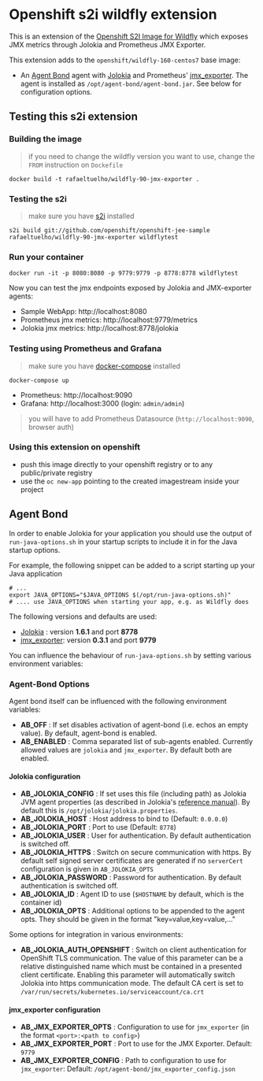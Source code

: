 # Openshift s2i wildfly extension
This is an extension of the [Openshift S2I Image for Wildfly](https://github.com/openshift-s2i/s2i-wildfly) which exposes JMX metrics through Jolokia and Prometheus JMX Exporter.

This extension adds to the `openshift/wildfly-160-centos7` base image:

* An [Agent Bond](https://github.com/fabric8io/agent-bond) agent with [Jolokia](http://www.jolokia.org) and Prometheus' [jmx_exporter](https://github.com/prometheus/jmx_exporter). The agent is installed as `/opt/agent-bond/agent-bond.jar`. See below for configuration options.

## Testing this s2i extension

### Building the image

> if you need to change the wildfly version you want to use, change the `FROM` instruction on `Dockefile`

```
docker build -t rafaeltuelho/wildfly-90-jmx-exporter .
```

### Testing the s2i

> make sure you have [s2i](https://github.com/openshift/source-to-image/releases) installed

```
s2i build git://github.com/openshift/openshift-jee-sample rafaeltuelho/wildfly-90-jmx-exporter wildflytest
```

### Run your container

```
docker run -it -p 8080:8080 -p 9779:9779 -p 8778:8778 wildflytest
```

Now you can test the jmx endpoints exposed by Jolokia and JMX-exporter agents:

 * Sample WebApp: http://localhost:8080
 * Prometheus jmx metrics: http://localhost:9779/metrics
 * Jolokia jmx metrics: http://localhost:8778/jolokia

### Testing using Prometheus and Grafana
> make sure you have [docker-compose](https://docs.docker.com/compose/install/) installed

```
docker-compose up
```

 * Prometheus: http://localhost:9090
 * Grafana: http://localhost:3000 (login: `admin/admin`)
 > you will have to add Prometheus Datasource (`http://localhost:9090`, browser auth)

### Using this extension on openshift

 * push this image directly to your openshift registry or to any public/private registry
 * use the `oc new-app` pointing to the created imagestream inside your project

## Agent Bond

In order to enable Jolokia for your application you should use the output of `run-java-options.sh` in your startup scripts to include it in for the Java startup options.

For example, the following snippet can be added to a script starting up your Java application

    # ...
    export JAVA_OPTIONS="$JAVA_OPTIONS $(/opt/run-java-options.sh)"
    # .... use JAVA_OPTIONS when starting your app, e.g. as Wildfly does

The following versions and defaults are used:

* [Jolokia](http://www.jolokia.org) : version **1.6.1** and port **8778**
* [jmx_exporter](https://github.com/prometheus/jmx_exporter): version **0.3.1** and port **9779**

You can influence the behaviour of `run-java-options.sh` by setting various environment variables:

### Agent-Bond Options

Agent bond itself can be influenced with the following environment variables: 

* **AB_OFF** : If set disables activation of agent-bond (i.e. echos an empty value). By default, agent-bond is enabled.
* **AB_ENABLED** : Comma separated list of sub-agents enabled. Currently allowed values are `jolokia` and `jmx_exporter`. 
  By default both are enabled.


#### Jolokia configuration

* **AB_JOLOKIA_CONFIG** : If set uses this file (including path) as Jolokia JVM agent properties (as described 
  in Jolokia's [reference manual](http://www.jolokia.org/reference/html/agents.html#agents-jvm)).
  By default this is `/opt/jolokia/jolokia.properties`.
* **AB_JOLOKIA_HOST** : Host address to bind to (Default: `0.0.0.0`)
* **AB_JOLOKIA_PORT** : Port to use (Default: `8778`)
* **AB_JOLOKIA_USER** : User for authentication. By default authentication is switched off.
* **AB_JOLOKIA_HTTPS** : Switch on secure communication with https. By default self signed server certificates are generated
  if no `serverCert` configuration is given in `AB_JOLOKIA_OPTS`
* **AB_JOLOKIA_PASSWORD** : Password for authentication. By default authentication is switched off.
* **AB_JOLOKIA_ID** : Agent ID to use (`$HOSTNAME` by default, which is the container id)
* **AB_JOLOKIA_OPTS**  : Additional options to be appended to the agent opts. They should be given in the format 
  "key=value,key=value,..."

Some options for integration in various environments:

* **AB_JOLOKIA_AUTH_OPENSHIFT** : Switch on client authentication for OpenShift TLS communication. The value of this 
  parameter can be a relative distinguished name which must be contained in a presented client certificate. Enabling this
  parameter will automatically switch Jolokia into https communication mode. The default CA cert is set to 
  `/var/run/secrets/kubernetes.io/serviceaccount/ca.crt` 
  
#### jmx_exporter configuration

* **AB_JMX_EXPORTER_OPTS** : Configuration to use for `jmx_exporter` (in the format `<port>:<path to config>`)
* **AB_JMX_EXPORTER_PORT** : Port to use for the JMX Exporter. Default: `9779`
* **AB_JMX_EXPORTER_CONFIG** : Path to configuration to use for `jmx_exporter`: Default: `/opt/agent-bond/jmx_exporter_config.json`

